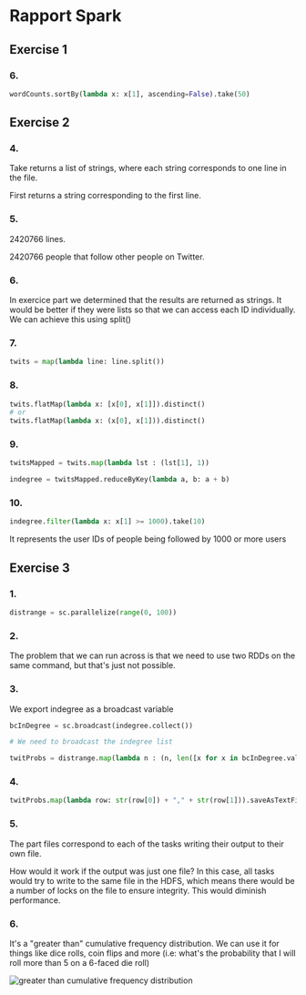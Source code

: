 # Rapport Spark

## Exercise 1

### 6.

```python
wordCounts.sortBy(lambda x: x[1], ascending=False).take(50)
```

## Exercise 2

### 4. 

Take returns a list of strings, where each string corresponds to one line in the file.

First returns a string corresponding to the first line.

### 5. 

2420766 lines.

2420766 people that follow other people on Twitter.

### 6. 

In exercice part we determined that the results are returned as strings. It would be better if they were lists so that we can access each ID individually. We can achieve this using split()

### 7.
```python
twits = map(lambda line: line.split())
```

### 8.
```python
twits.flatMap(lambda x: [x[0], x[1]]).distinct()
# or
twits.flatMap(lambda x: (x[0], x[1])).distinct()
```

### 9.
```python
twitsMapped = twits.map(lambda lst : (lst[1], 1))

indegree = twitsMapped.reduceByKey(lambda a, b: a + b)
```

### 10.
```python
indegree.filter(lambda x: x[1] >= 1000).take(10)
```

It represents the user IDs of people being followed by 1000 or more users

## Exercise 3

### 1.
```py
distrange = sc.parallelize(range(0, 100))
```

### 2.

The problem that we can run across is that we need to use two RDDs on the same command, but that's just not possible.

### 3.

We export indegree as a broadcast variable

```py
bcInDegree = sc.broadcast(indegree.collect())

# We need to broadcast the indegree list

twitProbs = distrange.map(lambda n : (n, len([x for x in bcInDegree.value if x[1] > n]) / len(bcInDegree.value)))

```

### 4.

```py
twitProbs.map(lambda row: str(row[0]) + "," + str(row[1])).saveAsTextFile("outputfolder")
```

### 5. 

The part files correspond to each of the tasks writing their output to their own file.

How would it work if the output was just one file? In this case, all tasks would try to write to the same file in the HDFS, which means there would be a number of locks on the file to ensure integrity. This would diminish performance.

### 6.

It's a "greater than" cumulative frequency distribution. We can use it for things like dice rolls, coin flips and more (i.e: what's the probability that I will roll more than 5 on a 6-faced die roll)

![greater than cumulative frequency distribution](https://i.imgur.com/wMWrVqA.png)
